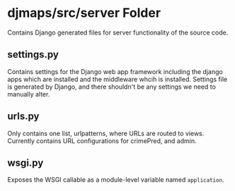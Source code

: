 # djmaps/src/server Folder

Contains Django generated files for server functionality of the source code.

## settings.py

Contains settings for the Django web app framework including the django apps which are installed and the middleware whcih is installed.  Settings file is generated by Django, and there shouldn't be any settings we need to manually alter.

## urls.py

Only contains one list, urlpatterns, where URLs are routed to views.  Currently contains URL configurations for crimePred, and admin.

## wsgi.py

Exposes the WSGI callable as a module-level variable named ``application``.
